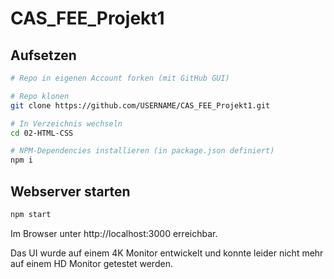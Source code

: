 # CAS_FEE_Projekt1

## Aufsetzen

```bash
# Repo in eigenen Account forken (mit GitHub GUI)

# Repo klonen
git clone https://github.com/USERNAME/CAS_FEE_Projekt1.git

# In Verzeichnis wechseln
cd 02-HTML-CSS

# NPM-Dependencies installieren (in package.json definiert)
npm i
```

## Webserver starten

```bash
npm start
```

Im Browser unter http://localhost:3000 erreichbar.


Das UI wurde auf einem 4K Monitor entwickelt und konnte leider nicht
mehr auf einem HD Monitor getestet werden.